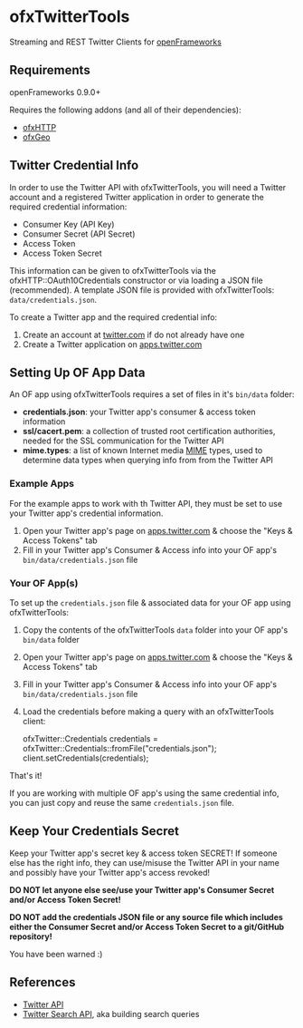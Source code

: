 ofxTwitterTools
===============

Streaming and REST Twitter Clients for [openFrameworks](http://openframeworks.cc)

Requirements
-----------

openFrameworks 0.9.0+

Requires the following addons (and all of their dependencies):

* [ofxHTTP](https://github.com/bakercp/ofxHTTP)
* [ofxGeo](https://github.com/bakercp/ofxGeo)

Twitter Credential Info
-----------------------

In order to use the Twitter API with ofxTwitterTools, you will need a Twitter account and a registered Twitter application in order to generate the required credential information:

* Consumer Key (API Key)
* Consumer Secret (API Secret)
* Access Token
* Access Token Secret

This information can be given to ofxTwitterTools via the ofxHTTP::OAuth10Credentials constructor or via loading a JSON file (recommended). A template JSON file is provided with ofxTwitterTools: `data/credentials.json`.

To create a Twitter app and the required credential info:

1. Create an account at [twitter.com](https://twitter.com) if do not already have one 
2. Create a Twitter application on [apps.twitter.com](http://apps.twitter.com)

Setting Up OF App Data
----------------------

An OF app using ofxTwitterTools requires a set of files in it's `bin/data` folder:

* **credentials.json**: your Twitter app's consumer & access token information
* **ssl/cacert.pem**: a collection of trusted root certification authorities, needed for the SSL communication for the Twitter API
* **mime.types**: a list of known Internet media [MIME](https://en.wikipedia.org/wiki/MIME) types, used to determine data types when querying info from from the Twitter API

### Example Apps

For the example apps to work with th Twitter API, they must be set to use your Twitter app's credential information.

1. Open your Twitter app's page on [apps.twitter.com](http://apps.twitter.com) & choose the "Keys & Access Tokens" tab
2. Fill in your Twitter app's Consumer & Access info into your OF app's `bin/data/credentials.json` file

### Your OF App(s)

To set up the `credentials.json` file & associated data for your OF app using ofxTwitterTools:

1. Copy the contents of the ofxTwitterTools `data` folder into your OF app's `bin/data` folder
2. Open your Twitter app's page on [apps.twitter.com](http://apps.twitter.com) & choose the "Keys & Access Tokens" tab
3. Fill in your Twitter app's Consumer & Access info into your OF app's `bin/data/credentials.json` file
4. Load the credentials before making a query with an ofxTwitterTools client:

    ofxTwitter::Credentials credentials = ofxTwitter::Credentials::fromFile("credentials.json");
    client.setCredentials(credentials);

That's it!

If you are working with multiple OF app's using the same credential info, you can just copy and reuse the same `credentials.json` file.

Keep Your Credentials Secret
----------------------------

Keep your Twitter app's secret key & access token SECRET! If someone else has the right info, they can use/misuse the Twitter API in your name and possibly have your Twitter app's access revoked!

**DO NOT let anyone else see/use your Twitter app's Consumer Secret and/or Access Token Secret!**

**DO NOT add the credentials JSON file or any source file which includes either the Consumer Secret and/or Access Token Secret to a git/GitHub repository!** 

You have been warned :)

References
----------

* [Twitter API](https://dev.twitter.com/overview/api)
* [Twitter Search API](https://dev.twitter.com/rest/public/search), aka building search queries
